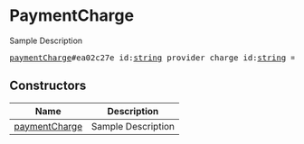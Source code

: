 # PaymentCharge

Sample Description

<pre>
<a href="../constructor/paymentCharge.md">paymentCharge</a>#ea02c27e id:<a href="../type/string.md">string</a> provider_charge_id:<a href="../type/string.md">string</a> = <a href="../type/PaymentCharge.md">PaymentCharge</a>;
</pre>

## Constructors

| Name | Description |
|------|-------------|
| [paymentCharge](../constructor/paymentCharge.md) | Sample Description |


